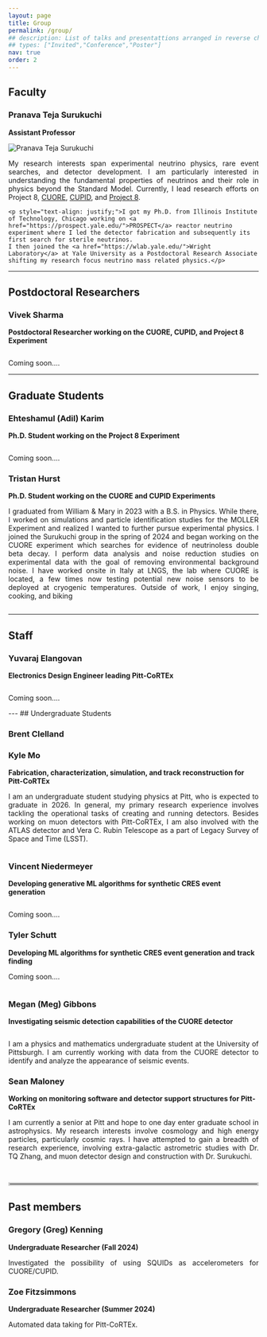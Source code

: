 ```yaml
---
layout: page
title: Group
permalink: /group/
## description: List of talks and presentattions arranged in reverse chronological order
## types: ["Invited","Conference","Poster"]
nav: true
order: 2
---
```



<!-- 
---
layout: self
title: Surukuchi
order: 2
permalink: /surukuchi
nav: true
description: <span class="font-weight-bold"> Assistant Professor of Physics </span> in the <a href="https://www.physicsandastronomy.pitt.edu/">Department of Physics and Astronomy</a> at <a href="https://www.pitt.edu/">University of Pittsburgh</a>.
## Previously a graduate student at <a href="https://www.iit.edu/physics">Illinois Institute of Technology</a>.

profile:
  align: right
  image: Headshot_Yale.jpg
  address: 
    Department of Physics and Astronomy<br>
    417 Allen Hall<br>
    Pittsburgh, PA 15260</p>
--- -->

## Faculty

### Pranava Teja Surukuchi
**Assistant Professor**

<div class="row">
  <div class="col-sm-4">
    <img class="img-fluid rounded z-depth-1 profile-img" src="{{ site.baseurl }}/assets/img/Headshot_Yale.jpg" alt="Pranava Teja Surukuchi">
  </div>
  <div class="col-sm-8">
    <p style="text-align: justify;">My research interests span experimental neutrino physics, rare event searches, and detector development. I am particularly interested in understanding the fundamental properties of neutrinos and their role in physics beyond the Standard Model. Currently, I lead research efforts on Project 8, <a href="https://cuore.lngs.infn.it/">CUORE</a>, <a href="https://cupid.lngs.infn.it/">CUPID</a>, and <a href="https://www.project8.org/"> Project 8</a>.</p>
    
    <p style="text-align: justify;">I got my Ph.D. from Illinois Institute of Technology, Chicago working on <a href="https://prospect.yale.edu/">PROSPECT</a> reactor neutrino experiment where I led the detector fabrication and subsequently its first search for sterile neutrinos.
    I then joined the <a href="https://wlab.yale.edu/">Wright Laboratory</a> at Yale University as a Postdoctoral Research Associate shifting my research focus neutrino mass related physics.</p>
  </div>
</div>

---
## Postdoctoral Researchers

### Vivek Sharma
**Postdoctoral Researcher working on the CUORE, CUPID, and Project 8 Experiment**
<div class="row">
  <div class="col-sm-4">
    <img class="img-fluid rounded z-depth-1 profile-img" src="{{ site.baseurl }}/assets/img/profile_placeholder.png" alt="">
  </div>
  <div class="col-sm-8">
    <p style="text-align: justify;">Coming soon....</p>
    
  </div>
</div>

---
## Graduate Students

### Ehteshamul (Adil) Karim
**Ph.D. Student working on the Project 8 Experiment**

<div class="row">
  <div class="col-sm-4">
    <img class="img-fluid rounded z-depth-1 profile-img" src="{{ site.baseurl }}/assets/img/profile_placeholder.png" alt="">
  </div>
  <div class="col-sm-8">
    <p style="text-align: justify;">Coming soon....</p>
  </div>
</div>


### Tristan Hurst
**Ph.D. Student working on the CUORE and CUPID Experiments**
<div class="row">
  <div class="col-sm-8">
    <p style="text-align: justify;"> I graduated from William & Mary in 2023 with a B.S. in Physics. While there, I worked on simulations and particle identification studies for the MOLLER Experiment and realized I wanted to further pursue experimental physics. I joined the Surukuchi group in the spring of 2024 and began working on the CUORE experiment which searches for evidence of neutrinoless double beta decay. I perform data analysis and noise reduction studies on experimental data with the goal of removing environmental background noise. I have worked onsite in Italy at LNGS, the lab where CUORE is located, a few times now testing potential new noise sensors to be deployed at cryogenic temperatures. Outside of work, I enjoy singing, cooking, and biking
    </p>
  </div>
  <div class="col-sm-4">
    <img class="img-fluid rounded z-depth-1 profile-img" src="{{ site.baseurl }}/assets/img/Tristan_profile.jpeg" alt="">
  </div>
</div>


---
## Staff

### Yuvaraj Elangovan
**Electronics Design Engineer leading Pitt-CoRTEx**

<div class="row">
  <div class="col-sm-4">
    <img class="img-fluid rounded z-depth-1 profile-img" src="{{ site.baseurl }}/assets/img/profile_placeholder.png" alt="">
  </div>
  <div class="col-sm-8">
    <p style="text-align: justify;">Coming soon....</p>
  </div>
</div>
---
## Undergraduate Students

### Brent Clelland
### Kyle Mo
**Fabrication, characterization, simulation, and track reconstruction for Pitt-CoRTEx**

<div class="row">
  <div class="col-sm-8">
    <p style="text-align: justify;">I am an undergraduate student studying physics at Pitt, who is expected to graduate in 2026. In general, my primary research experience involves tackling the operational tasks of creating and running detectors. Besides working on muon detectors with Pitt-CoRTEx, I am also involved with the ATLAS detector and Vera C. Rubin Telescope as a part of Legacy Survey of Space and Time (LSST).
    </p>
  </div>
  <div class="col-sm-4">
    <img class="img-fluid rounded z-depth-1 profile-img" src="{{ site.baseurl }}/assets/img/Mo_profile.jpg" alt="">
  </div>
</div>

### Vincent Niedermeyer
**Developing generative ML algorithms for synthetic CRES event generation**

<div class="row">
  <div class="col-sm-4">
    <img class="img-fluid rounded z-depth-1 profile-img" src="{{ site.baseurl }}/assets/img/profile_placeholder.png" alt="">
  </div>
  <div class="col-sm-8">
    <p style="text-align: justify;">Coming soon....</p>
  </div>
</div>

### Tyler Schutt
**Developing ML algorithms for synthetic CRES event generation and track finding**

<div class="row">
  <div class="col-sm-8">
    <p style="text-align: justify;">Coming soon....</p>
  </div>
  <div class="col-sm-4">
    <img class="img-fluid rounded z-depth-1 profile-img" src="{{ site.baseurl }}/assets/img/profile_placeholder.png" alt="">
  </div>
</div>

### Megan (Meg) Gibbons
**Investigating seismic detection capabilities of the CUORE detector**

<div class="row">
  <div class="col-sm-4">
    <img class="img-fluid rounded z-depth-1 profile-img" src="{{ site.baseurl }}/assets/img/Meg_Gibbons.png" alt="">
  </div>
  <div class="col-sm-8">
    <p style="text-align: justify;">I am a physics and mathematics undergraduate student at the University of Pittsburgh. I am currently working with data from the CUORE detector to identify and analyze the appearance of seismic events.</p>
  </div>
</div>


### Sean Maloney
**Working on monitoring software and detector support structures for Pitt-CoRTEx**

<div class="row">
  <div class="col-sm-8">
    <p style="text-align: justify;">
    I am currently a senior at Pitt and hope to one day enter graduate school in astrophysics. My research interests involve cosmology and high energy particles, particularly cosmic rays. I have attempted to gain a breadth of research experience, involving extra-galactic astrometric studies with Dr. TQ Zhang, and muon detector design and construction with Dr. Surukuchi.
    <!-- I have experience in phyton, html, java script, and C++. Much of my expertise lies in data analysis and simulations, but have recently gain experience in 3D modeling with AutoCAD.   -->
  </p>
  </div>
  <div class="col-sm-4">
    <img class="img-fluid rounded z-depth-1 profile-img" src="{{ site.baseurl }}/assets/img/Maloney_profile.jpg" alt="">
  </div>
</div>
<!-- --- -->
<hr style="border: 3px solid #ccc; margin: 30px 0;"> 

## Past members

<!-- #### Gregory (Greg) Kenning
- George Washington
* John Adams
+ Thomas Jefferson -->
### Gregory (Greg) Kenning
**Undergraduate Researcher (Fall 2024)**
<p style="text-align: justify;">
<!-- Greg is a 21-year-old Junior Materials Science Engineering Major at the University of Pittsburgh. He completed his bachelor's in physics at the University of Pennsylvania in 2024. He has worked with a number of groups on projects including SRF Cavities for Cornell's electron beam, and Ensemble DFT calculation at UC Merced. In our group, h -->
Investigated the possibility of using SQUIDs as accelerometers for CUORE/CUPID.
</p>

### Zoe Fitzsimmons 
**Undergraduate Researcher (Summer 2024)**
<p style="text-align: justify;">
<!-- Greg is a 21-year-old Junior Materials Science Engineering Major at the University of Pittsburgh. He completed his bachelor's in physics at the University of Pennsylvania in 2024. He has worked with a number of groups on projects including SRF Cavities for Cornell's electron beam, and Ensemble DFT calculation at UC Merced. In our group, h -->
Automated data taking for Pitt-CoRTEx.
</p>
